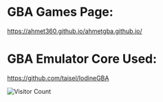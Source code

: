# GBA Games Page:

https://ahmet360.github.io/ahmetgba.github.io/

# GBA Emulator Core Used:

https://github.com/taisel/IodineGBA

![Visitor Count](https://profile-counter.glitch.me/{ahmetgba.github.io}/count.svg)

